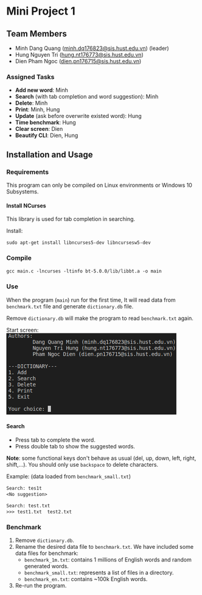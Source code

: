 # Mini Project 1
## Team Members
- Minh Dang Quang (minh.dq176823@sis.hust.edu.vn) (leader)
- Hung Nguyen Tri (hung.nt176773@sis.hust.edu.vn)
- Dien Pham Ngoc (dien.pn176715@sis.hust.edu.vn)

### Assigned Tasks
- **Add new word**: Minh
- **Search** (with tab completion and word suggestion): Minh
- **Delete**: Minh
- **Print**: Minh, Hung
- **Update** (ask before overwrite existed word): Hung
- **Time benchmark**: Hung
- **Clear screen**: Dien
- **Beautify CLI**: Dien, Hung

## Installation and Usage
### Requirements
This program can only be compiled on Linux environments or Windows 10 Subsystems.

#### Install NCurses
This library is used for tab completion in searching.

Install:
```
sudo apt-get install libncurses5-dev libncursesw5-dev
```

### Compile
```
gcc main.c -lncurses -ltinfo bt-5.0.0/lib/libbt.a -o main
```

### Use
When the program (`main`) run for the first time, It will read data from `benchmark.txt` file and generate `dictionary.db` file.

Remove `dictionary.db` will make the program to read `benchmark.txt` again.

Start screen:
![start screen](docs/start_screen.png)

#### Search
- Press tab to complete the word. 
- Press double tab to show the suggested words.

**Note**: some functional keys don't behave as usual (del, up, down, left, right, shift,...). You should only use `backspace` to delete characters.

Example: (data loaded from `benchmark_small.txt`)
```
Search: tes1t
<No suggestion>
```

```
Search: test.txt
>>> test1.txt  test2.txt
```

### Benchmark
1. Remove `dictionary.db`.
2. Rename the desired data file to `benchmark.txt`. We have included some data files for benchmark: 
    - `benchmark_1m.txt`: contains 1 millions of English words and random generated words.
    - `benchmark_small.txt`: represents a list of files in a directory.
    - `benchmark_en.txt`: contains ~100k English words.
3. Re-run the program.
